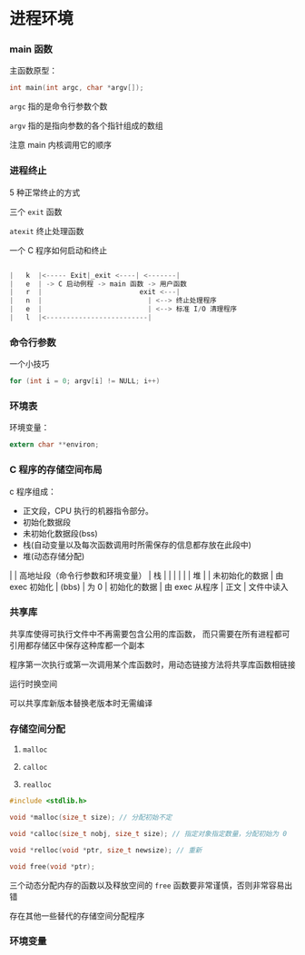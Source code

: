 # 进程环境

### main 函数

主函数原型：

``` c
int main(int argc, char *argv[]);
```

`argc` 指的是命令行参数个数

`argv` 指的是指向参数的各个指针组成的数组

注意 main 内核调用它的顺序

### 进程终止

5 种正常终止的方式

三个 `exit` 函数

`atexit` 终止处理函数

一个 C 程序如何启动和终止

``` c

|   k  |<----- Exit|_exit <----| <-------|
|   e  | -> C 启动例程 -> main 函数 -> 用户函数
|   r  |                        exit <---|
|   n  |                          | <--> 终止处理程序
|   e  |                          | <--> 标准 I/O 清理程序
|   l  |<-------------------------|

```

### 命令行参数

一个小技巧
``` c
for (int i = 0; argv[i] != NULL; i++)
```

### 环境表

环境变量：

``` c
extern char **environ;
```

### C 程序的存储空间布局

c 程序组成：
- 正文段，CPU 执行的机器指令部分。
- 初始化数据段
- 未初始化数据段(bss)
- 栈(自动变量以及每次函数调用时所需保存的信息都存放在此段中)
- 堆(动态存储分配)

|                | 高地址段（命令行参数和环境变量）
|       栈       |
|                |
|                |
|       堆       |
| 未初始化的数据 | 由 exec 初始化
|    (bbs)       | 为 0
|  初始化的数据  | 由 exec 从程序
|      正文      | 文件中读入

### 共享库

共享库使得可执行文件中不再需要包含公用的库函数，
而只需要在所有进程都可引用都存储区中保存这种库都一个副本

程序第一次执行或第一次调用某个库函数时，用动态链接方法将共享库函数相链接

运行时换空间

可以共享库新版本替换老版本时无需编译

### 存储空间分配

1. `malloc`

1. `calloc`

1. `realloc`

``` c
#include <stdlib.h>

void *malloc(size_t size); // 分配初始不定

void *calloc(size_t nobj, size_t size); // 指定对象指定数量，分配初始为 0

void *relloc(void *ptr, size_t newsize); // 重新

void free(void *ptr);
```

三个动态分配内存的函数以及释放空间的 `free` 函数要非常谨慎，否则非常容易出错

存在其他一些替代的存储空间分配程序

### 环境变量




